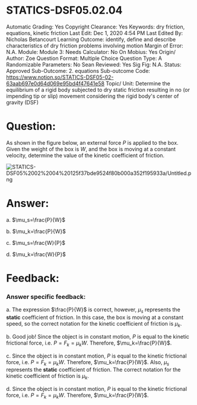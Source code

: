 # STATICS-DSF05.02.04

Automatic Grading: Yes
Copyright Clearance: Yes
Keywords: dry friction, equations, kinetic friction
Last Edit: Dec 1, 2020 4:54 PM
Last Edited By: Nicholas Betancourt
Learning Outcome: identify, define and describe characteristics of dry friction problems involving motion
Margin of Error: N.A.
Module: Module 3:
Needs Calculator: No
On Mobius: Yes
Origin/ Author: Zoe
Question Format: Multiple Choice
Question Type: A
Randomizable Parameters: No
Sean Reviewed: Yes
Sig Fig: N.A.
Status: Approved
Sub-Outcome: 2. equations
Sub-outcome Code: https://www.notion.so/STATICS-DSF05-02-63aab697e0d64d069e95bd4f47641e58
Topic/ Unit: Determine the equilibrium of a rigid body subjected to dry static friction resulting in no (or impending tip or slip) movement considering the rigid body's center of gravity (DSF)

# Question:

As shown in the figure below, an external force $P$ is applied to the box. Given the weight of the box is $W$, and the box is moving at a constant velocity, determine the value of the kinetic coefficient of friction.

![STATICS-DSF05%2002%2004%20125f37bde9524f80b000a352f195933a/Untitled.png](STATICS-DSF05%2002%2004%20125f37bde9524f80b000a352f195933a/Untitled.png)

# Answer:

a. $\mu_s=\frac{P}{W}$

b. $\mu_k=\frac{P}{W}$

c. $\mu_s=\frac{W}{P}$

d. $\mu_k=\frac{W}{P}$

# Feedback:

### Answer specific feedback:

a. The expression $\frac{P}{W}$ is correct, however, $\mu_s$ represents the **static** coefficient of friction. In this case, the box is moving at a constant speed, so the correct notation for the kinetic coefficient of friction is $\mu_k$.

b. Good job! Since the object is in constant motion, $P$ is equal to the kinetic frictional force, i.e. $P=F_k=\mu_kW$. Therefore, $\mu_k=\frac{P}{W}$. 

c. Since the object is in constant motion, $P$ is equal to the kinetic frictional force, i.e. $P=F_k=\mu_kW$. Therefore, $\mu_k=\frac{P}{W}$. Also, $\mu_s$ represents the **static** coefficient of friction. The correct notation for the kinetic coefficient of friction is $\mu_k$.

d. Since the object is in constant motion, $P$ is equal to the kinetic frictional force, i.e. $P=F_k=\mu_kW$. Therefore, $\mu_k=\frac{P}{W}$.